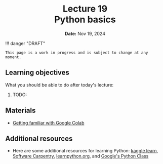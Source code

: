 <h1 align="center">
<b>Lecture 19</b><br>
Python basics
</h1>
<p align="center">
<b>Date:</b> Nov 19, 2024
</p>

!!! danger "DRAFT"

    This page is a work in progress and is subject to change at any moment.

## Learning objectives

What you should be able to do after today's lecture:

1.  TODO:

## Materials

-   [Getting familiar with Google Colab](https://python.crumblearn.org/getting-started/colab/)

## Additional resources

-   Here are some additional resources for learning Python: [kaggle learn](https://www.kaggle.com/learn/), [Software Carpentry](https://software-carpentry.org/lessons/), [learnpython.org](https://www.learnpython.org/), and [Google's Python Class](https://developers.google.com/edu/python)
